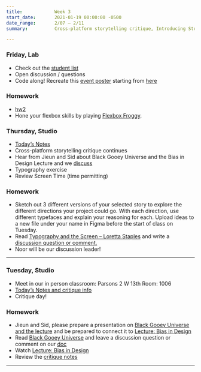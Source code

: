 ```yaml
---
title:            Week 3
start_date:       2021-01-19 00:00:00 -0500
date_range:       2/07 – 2/11
summary:          Cross-platform storytelling critique, Introducing Stories as Networks, Web Typography

---
```



### Friday, Lab
- Check out the [student list](https://cis22.labud.nyc/students/)
- Open discussion / questions
- Code along! Recreate this [event poster](https://d2w9rnfcy7mm78.cloudfront.net/2215491/original_c8f49c9e1f06553212515c9c8f1551df.jpg?1527098976?bc=1) starting from [here](https://github.com/seancaat/lecture-3/blob/main/index.html)

### Homework
- [hw2](https://www.dropbox.com/scl/fi/7cps8rhnlvxkj3nflbpsm/hw2.paper?dl=0&rlkey=9j6itokb5v9pro2apdaxrsi94) 
- Hone your flexbox skills by playing [Flexbox Froggy](https://flexboxfroggy.com).


### Thursday, Studio

- [Today&rsquo;s Notes](https://paper.dropbox.com/doc/Parsons-S22-Wrapping-up-Project-1-Critique-Introducing-Stories-as-Networks--Bbq1vDuHKVnoek2qHSzTCVsIAQ-hO5du5xVUDGJ7mMthRR2Q)
- Cross-platform storytelling critique continues
- Hear from Jieun and Sid about Black Gooey Universe and the Bias in Design Lecture and we [discuss](https://paper.dropbox.com/doc/Parsons-Core-Interaction-S22-Reading-Reflections--BbijzYVKqjMLwKGisVu2d~FfAQ-xcAaUIV4Syfp3zmAR7IMi) 
- Typography exercise
- Review Screen Time (time permitting)


### Homework
- Sketch out 3 different versions of your selected story to explore the different directions your project could go. With each direction, use different typefaces and explain your reasoning for each. Upload ideas to a new file under your name in Figma before the start of class on Tuesday.
- Read [Typography and the Screen – Loretta Staples](https://ci.labud.nyc/assets/readings/staples-typography.pdf) and write a [discussion question or comment.](https://paper.dropbox.com/doc/Parsons-Core-Interaction-S21-Reading-Reflections--BEfVjTveapO_D1beVPhoQdd5AQ-WRC1vWjkMj6DPWDHQKuTU)
- Noor will be our discussion leader!

---




### Tuesday, Studio

- Meet in our in person classroom: Parsons 2 W 13th
 Room: 1006
- [Today&rsquo;s Notes and critique info](https://paper.dropbox.com/doc/Critique-1-Cross-Platform-Storytelling--BbiWvRlQSW0WA4gSBprS0CZyAQ-zNJQGJa2q19Nt3AUMERrm)
- Critique day!

### Homework
- Jieun and Sid, please prepare a presentation on [Black Gooey Universe and the lecture](https://unbag.net/end/black-gooey-universe) and be prepared to connect it to [Lecture: Bias in Design](https://vimeo.com/showcase/8025633/video/507303673)
- Read [Black Gooey Universe](https://unbag.net/end/black-gooey-universe) and leave a discussion question or comment on our [doc](https://paper.dropbox.com/doc/Parsons-Core-Interaction-S22-Reading-Reflections--BbijzYVKqjMLwKGisVu2d~FfAQ-xcAaUIV4Syfp3zmAR7IMi)
- Watch [Lecture: Bias in Design](https://vimeo.com/showcase/8025633/video/507303673)
- Review the [critique notes](https://paper.dropbox.com/doc/Critique-1-Cross-Platform-Storytelling--BbiWvRlQSW0WA4gSBprS0CZyAQ-zNJQGJa2q19Nt3AUMERrm)

---